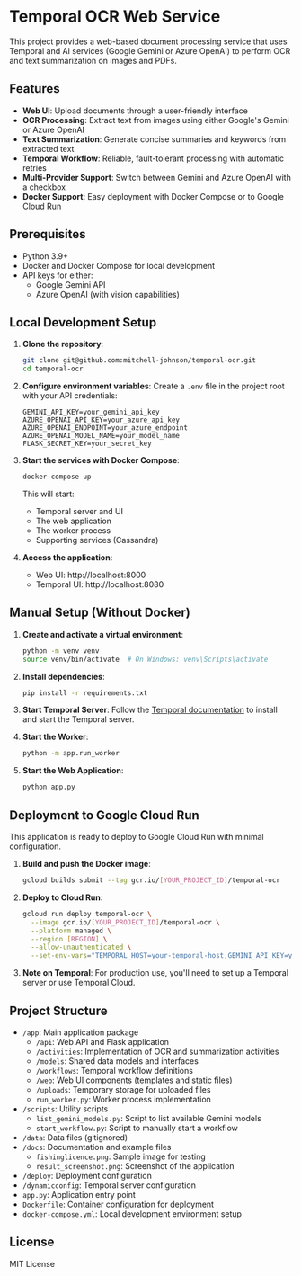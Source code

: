 # Temporal OCR Web Service

This project provides a web-based document processing service that uses Temporal and AI services (Google Gemini or Azure OpenAI) to perform OCR and text summarization on images and PDFs.

## Features

- **Web UI**: Upload documents through a user-friendly interface
- **OCR Processing**: Extract text from images using either Google's Gemini or Azure OpenAI
- **Text Summarization**: Generate concise summaries and keywords from extracted text
- **Temporal Workflow**: Reliable, fault-tolerant processing with automatic retries
- **Multi-Provider Support**: Switch between Gemini and Azure OpenAI with a checkbox
- **Docker Support**: Easy deployment with Docker Compose or to Google Cloud Run

## Prerequisites

- Python 3.9+
- Docker and Docker Compose for local development
- API keys for either:
  - Google Gemini API
  - Azure OpenAI (with vision capabilities)

## Local Development Setup

1. **Clone the repository**:
   ```bash
   git clone git@github.com:mitchell-johnson/temporal-ocr.git
   cd temporal-ocr
   ```

2. **Configure environment variables**:
   Create a `.env` file in the project root with your API credentials:

   ```
   GEMINI_API_KEY=your_gemini_api_key
   AZURE_OPENAI_API_KEY=your_azure_api_key
   AZURE_OPENAI_ENDPOINT=your_azure_endpoint
   AZURE_OPENAI_MODEL_NAME=your_model_name
   FLASK_SECRET_KEY=your_secret_key
   ```

3. **Start the services with Docker Compose**:
   ```bash
   docker-compose up
   ```

   This will start:
   - Temporal server and UI
   - The web application
   - The worker process
   - Supporting services (Cassandra)

4. **Access the application**:
   - Web UI: http://localhost:8000
   - Temporal UI: http://localhost:8080

## Manual Setup (Without Docker)

1. **Create and activate a virtual environment**:
   ```bash
   python -m venv venv
   source venv/bin/activate  # On Windows: venv\Scripts\activate
   ```

2. **Install dependencies**:
   ```bash
   pip install -r requirements.txt
   ```

3. **Start Temporal Server**:
   Follow the [Temporal documentation](https://docs.temporal.io/clusters/quick-install/) to install and start the Temporal server.

4. **Start the Worker**:
   ```bash
   python -m app.run_worker
   ```

5. **Start the Web Application**:
   ```bash
   python app.py
   ```

## Deployment to Google Cloud Run

This application is ready to deploy to Google Cloud Run with minimal configuration.

1. **Build and push the Docker image**:
   ```bash
   gcloud builds submit --tag gcr.io/[YOUR_PROJECT_ID]/temporal-ocr
   ```

2. **Deploy to Cloud Run**:
   ```bash
   gcloud run deploy temporal-ocr \
     --image gcr.io/[YOUR_PROJECT_ID]/temporal-ocr \
     --platform managed \
     --region [REGION] \
     --allow-unauthenticated \
     --set-env-vars="TEMPORAL_HOST=your-temporal-host,GEMINI_API_KEY=your-key,FLASK_SECRET_KEY=your-key"
   ```

3. **Note on Temporal**: For production use, you'll need to set up a Temporal server or use Temporal Cloud.

## Project Structure

- `/app`: Main application package
  - `/api`: Web API and Flask application
  - `/activities`: Implementation of OCR and summarization activities
  - `/models`: Shared data models and interfaces
  - `/workflows`: Temporal workflow definitions
  - `/web`: Web UI components (templates and static files)
  - `/uploads`: Temporary storage for uploaded files
  - `run_worker.py`: Worker process implementation
- `/scripts`: Utility scripts
  - `list_gemini_models.py`: Script to list available Gemini models
  - `start_workflow.py`: Script to manually start a workflow
- `/data`: Data files (gitignored)
- `/docs`: Documentation and example files
  - `fishinglicence.png`: Sample image for testing
  - `result_screenshot.png`: Screenshot of the application
- `/deploy`: Deployment configuration
- `/dynamicconfig`: Temporal server configuration
- `app.py`: Application entry point
- `Dockerfile`: Container configuration for deployment
- `docker-compose.yml`: Local development environment setup

## License

MIT License 